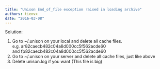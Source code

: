 ```yaml
---
title: "Unison End_of_file exception raised in loading archive"
authors: tienvx
date: "2016-03-08"
---
```


Solution:

1. Go to ~/.unison on your local and delete all cache files. e.g. ar82caecb482c04a8d000cc5f562acde60 and fp82caecb482c04a8d000cc5f562acde60
2. Go to ~/.unison on your server and delete all cache files, just like above
3. Delete unison.log if you want (This file is big)
